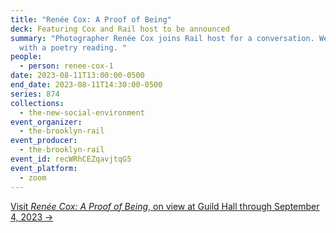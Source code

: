 ```yaml
---
title: "Renée Cox: A Proof of Being"
deck: Featuring Cox and Rail host to be announced
summary: "Photographer Renée Cox joins Rail host for a conversation. We conclude
  with a poetry reading. "
people:
  - person: renee-cox-1
date: 2023-08-11T13:00:00-0500
end_date: 2023-08-11T14:30:00-0500
series: 874
collections:
  - the-new-social-environment
event_organizer:
  - the-brooklyn-rail
event_producer:
  - the-brooklyn-rail
event_id: recWRhCEZqavjtqG5
event_platform:
  - zoom
---
```

[V﻿isit *Renée Cox: A Proof of Being*, on view at Guild Hall through September 4, 2023 →](https://www.guildhall.org/events/reneecoxaproofofbeing/)